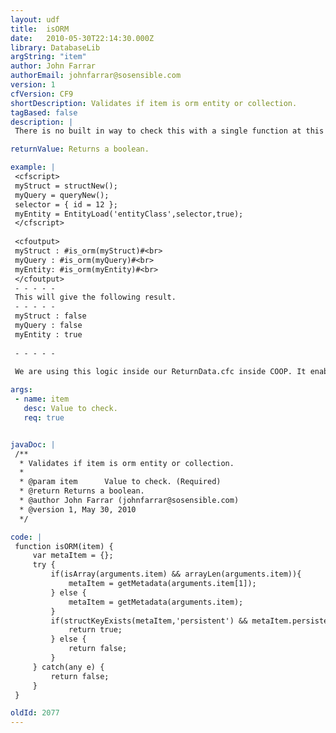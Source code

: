 ```yaml
---
layout: udf
title:  isORM
date:   2010-05-30T22:14:30.000Z
library: DatabaseLib
argString: "item"
author: John Farrar
authorEmail: johnfarrar@sosensible.com
version: 1
cfVersion: CF9
shortDescription: Validates if item is orm entity or collection.
tagBased: false
description: |
 There is no built in way to check this with a single function at this time. So I created a way to check if the element was either and ORM entity or collection of entities.

returnValue: Returns a boolean.

example: |
 <cfscript>
 myStruct = structNew();
 myQuery = queryNew();
 selector = { id = 12 };
 myEntity = EntityLoad('entityClass',selector,true);
 </cfscript>
 
 <cfoutput>
 myStruct : #is_orm(myStruct)#<br>
 myQuery : #is_orm(myQuery)#<br>
 myEntity: #is_orm(myEntity)#<br>
 </cfoutput>
 - - - - - 
 This will give the following result.
 - - - - -
 myStruct : false
 myQuery : false
 myEntity : true
 
 - - - - -
 
 We are using this logic inside our ReturnData.cfc inside COOP. It enables us to treat the entity as a generic data source and integrate lists, array of structures, queries and entities as data sources without having to manually set an attribute on custom tags and object methods. It's nice to have some intuition in our code.

args:
 - name: item
   desc: Value to check.
   req: true


javaDoc: |
 /**
  * Validates if item is orm entity or collection.
  * 
  * @param item      Value to check. (Required)
  * @return Returns a boolean. 
  * @author John Farrar (johnfarrar@sosensible.com) 
  * @version 1, May 30, 2010 
  */

code: |
 function isORM(item) {
     var metaItem = {};
     try {
         if(isArray(arguments.item) && arrayLen(arguments.item)){
             metaItem = getMetadata(arguments.item[1]);
         } else {
             metaItem = getMetadata(arguments.item);
         }
         if(structKeyExists(metaItem,'persistent') && metaItem.persistent){
             return true;
         } else {
             return false;
         }
     } catch(any e) {
         return false;
     }
 }

oldId: 2077
---
```


